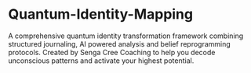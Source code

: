 # Quantum-Identity-Mapping
A comprehensive quantum identity transformation framework combining structured journaling, AI powered analysis and belief reprogramming protocols. Created by Senga Cree Coaching to help you decode unconscious patterns and activate your highest potential.

